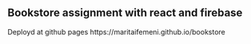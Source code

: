 <h2> Bookstore assignment with react and firebase</h2>
<p> Deployd at github pages https://maritaifemeni.github.io/bookstore </p>
